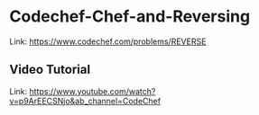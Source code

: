 # Codechef-Chef-and-Reversing
Link: https://www.codechef.com/problems/REVERSE
## Video Tutorial
Link: https://www.youtube.com/watch?v=p9ArEECSNjo&ab_channel=CodeChef

